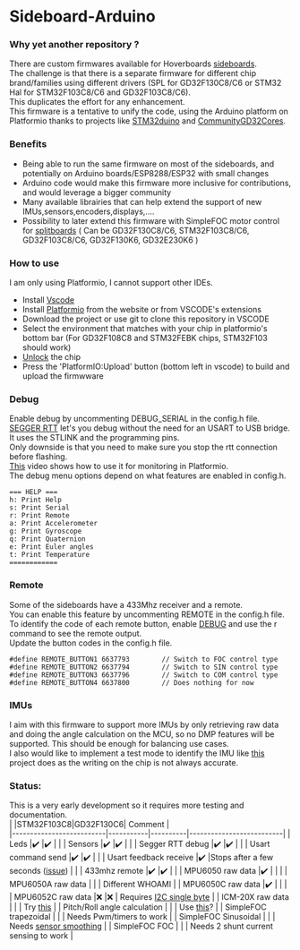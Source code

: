 # Sideboard-Arduino

### Why yet another repository ?
There are custom firmwares available for Hoverboards [sideboards](https://github.com/EFeru/hoverboard-firmware-hack-FOC/wiki/Sideboards).<br>
The challenge is that there is a separate firmware for different chip brand/families using different drivers (SPL for GD32F130C8/C6 or STM32 Hal for STM32F103C8/C6 and GD32F103C8/C6).<br> This duplicates the effort for any enhancement.<br>
This firmware is a tentative to unify the code, using the Arduino platform on Platformio thanks to projects like [STM32duino](https://github.com/stm32duino) and [CommunityGD32Cores](https://github.com/CommunityGD32Cores/ArduinoCore-GD32).<br>

### Benefits
* Being able to run the same firmware on most of the sideboards, and potentially on Arduino boards/ESP8288/ESP32 with small changes
* Arduino code would make this firmware more inclusive for contributions, and would leverage a bigger community
* Many available librairies that can help extend the support of new IMUs,sensors,encoders,displays,....
* Possibility to later extend this firmware with SimpleFOC motor control for [splitboards](https://github.com/EFeru/hoverboard-firmware-hack-FOC/wiki/Firmware-Compatibility#splitboards) ( Can be GD32F130C8/C6, STM32F103C8/C6, GD32F103C8/C6, GD32F130K6, GD32E230K6 )

### How to use
I am only using Platformio, I cannot support other IDEs.<br>
* Install [Vscode](https://code.visualstudio.com/download)
* Install [Platformio](https://platformio.org/platformio-ide) from the website or from VSCODE's extensions
* Download the project or use git to clone this repository in VSCODE
* Select the environment that matches with your chip in platformio's bottom bar (For GD32F108C8 and STM32FEBK chips, STM32F103 should work) <br>
* [Unlock](https://github.com/EFeru/hoverboard-firmware-hack-FOC/wiki/How-to-Unlock-MCU-Flash) the chip
* Press the 'PlatformIO:Upload' button (bottom left in vscode) to build and upload the firmwware

### Debug
Enable debug by uncommenting DEBUG_SERIAL in the config.h file.<br>
[SEGGER RTT](https://www.segger.com/products/debug-probes/j-link/technology/about-real-time-transfer/) let's you debug without the need for an USART to USB bridge. It uses the STLINK and the programming pins.<br>
Only downside is that you need to make sure you stop the rtt connection before flashing.<br>
[This](https://www.youtube.com/watch?v=_vNCye_IlYU) video shows how to use it for monitoring in Platformio.<br>
The debug menu options depend on what features are enabled in config.h.<br>

```
=== HELP ===
h: Print Help
s: Print Serial
r: Print Remote
a: Print Accelerometer
g: Print Gyroscope
q: Print Quaternion
e: Print Euler angles
t: Print Temperature
============
```

### Remote
Some of the sideboards have a 433Mhz receiver and a remote.<br>
You can enable this feature by uncommenting REMOTE in the config.h file.<br>
To identify the code of each remote button, enable [DEBUG](https://github.com/Candas1/Sideboard-Arduino#debug) and use the r command to see the remote output.<br>
Update the button codes in the config.h file.<br>

```
#define REMOTE_BUTTON1 6637793        // Switch to FOC control type
#define REMOTE_BUTTON2 6637794        // Switch to SIN control type
#define REMOTE_BUTTON3 6637796        // Switch to COM control type
#define REMOTE_BUTTON4 6637800        // Does nothing for now
```

### IMUs
I aim with this firmware to support more IMUs by only retrieving raw data and doing the angle calculation on the MCU, so no DMP features will be supported. This should be enough for balancing use cases.<br>
I also would like to implement a test mode to identify the IMU like [this](https://github.com/Levi--G/IMU-WhoAmIVerifier) project does as the writing on the chip is not always accurate.

### Status:
This is a very early development so it requires more testing and documentation.<br>
|                          |STM32F103C8|GD32F130C6| Comment                  |  
|--------------------------|-----------|----------|--------------------------| 
| Leds                     |✔️        |✔️       |                          |
| Sensors                  |✔️        |✔️       |                          |
| Segger RTT debug         |✔️        |✔️       |                          |
| Usart command send       |✔️        |✔️       |                          |
| Usart feedback receive   |✔️        |Stops after a few seconds ([issue](https://github.com/CommunityGD32Cores/ArduinoCore-GD32/issues/76))       |                          |
| 433mhz remote            |✔️        |✔️       |                          |
| MPU6050 raw data         |✔️        |          |                          |
| MPU6050A raw data        |           |          | Different WHOAMI        |
| MPU6050C raw data        |✔️        |          |                          |
| MPU6052C raw data        |❌        |❌       | Requires [I2C single byte](https://github.com/EFeru/hoverboard-sideboard-hack-STM/pull/10) |
| ICM-20X raw data         |         |          | Try [this](https://github.com/adafruit/Adafruit_ICM20X)                         |
| Pitch/Roll angle calculation    |           |          | Use [this](https://github.com/arduino-libraries/MadgwickAHRS)?                         |
| SimpleFOC trapezoidal    |        |          | Needs Pwm/timers to work                         |
| SimpleFOC Sinusoidal     |        |          | Needs [sensor smoothing](https://community.simplefoc.com/t/smoothingsensor-experimental-sensor-angle-extrapoltion/3105) |
| SimpleFOC FOC            |        |          | Needs 2 shunt current sensing to work              |

